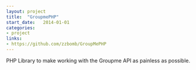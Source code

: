 ```yaml
---
layout: project
title:  "GroupmePHP"
start_date:   2014-01-01
categories: 
- project
links: 
- https://github.com/zzbomb/GroupMePHP
---
```


PHP Library to make working with the Groupme API as painless as possible.